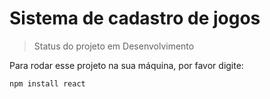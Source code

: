 <h1>Sistema de cadastro de jogos</h1>

>Status do projeto em Desenvolvimento

Para rodar esse projeto na sua máquina, por favor digite:

```
npm install react
```
